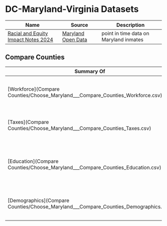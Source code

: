 # DC-Maryland-Virginia Datasets

|  Name  |  Source  |  Description  |
|--------|----------|---------------|
|  [Racial and Equity Impact Notes 2024](Racial_and_Equity_Impact_Notes_2024.csv)  |  [Maryland Open Data](https://opendata.maryland.gov/Demographic/Racial-and-Equity-Impact-Notes-2024/wtkm-87ja/about_data)  |  point in time data on Maryland inmates  |

## Compare Counties

|  Summary Of  |  Source  |  Description  |
|--------|----------|---------------|
|  [Workforce](Compare Counties/Choose_Maryland___Compare_Counties_Workforce.csv)  |  [Maryland Open Data](https://opendata.maryland.gov/Business-and-Economy/Choose-Maryland-Compare-Counties-Workforce/q7q7-usgm/about_data)  |  employment, unemployment, participation rates, earnings, establishments  |
|  [Taxes](Compare Counties/Choose_Maryland___Compare_Counties_Taxes.csv)  |  [Maryland Open Data](https://opendata.maryland.gov/Business-and-Economy/Choose-Maryland-Compare-Counties-Taxes/9rx9-sduc/about_data)  |  income tax, property tax, exemptions, enterprise zones  |
|  [Education](Compare Counties/Choose_Maryland___Compare_Counties_Education.csv)  |  [Maryland Open Data](https://opendata.maryland.gov/Education/Choose-Maryland-Compare-Counties-Education/63pe-mygy/about_data)  |  K-12 and higher education - enrollment, graduates, expenditures, institutions  |
|  [Demographics](Compare Counties/Choose_Maryland___Compare_Counties_Demographics.csv)  |[Maryland Open Data](https://opendata.maryland.gov/Demographic/Choose-Maryland-Compare-Counties-Demographics/pa7d-u6hs/about_data)  |  Population profile - total, rate of change, age, and density  |
